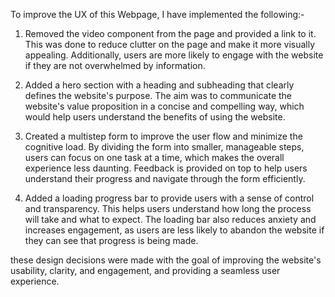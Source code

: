 To improve the UX of this Webpage, I have implemented the following:-

1. Removed the video component from the page and provided a link to it. This was done to reduce clutter on the page and make it more visually appealing. Additionally, users are more likely to engage with the website if they are not overwhelmed by information.

2. Added a hero section with a heading and subheading that clearly defines the website's purpose. The aim was to communicate the website's value proposition in a concise and compelling way, which would help users understand the benefits of using the website.

3. Created a multistep form to improve the user flow and minimize the cognitive load. By dividing the form into smaller, manageable steps, users can focus on one task at a time, which makes the overall experience less daunting. Feedback is provided on top to help users understand their progress and navigate through the form efficiently.

4. Added a loading progress bar to provide users with a sense of control and transparency. This helps users understand how long the process will take and what to expect. The loading bar also reduces anxiety and increases engagement, as users are less likely to abandon the website if they can see that progress is being made.

these design decisions were made with the goal of improving the website's usability, clarity, and engagement, and providing a seamless user experience.





